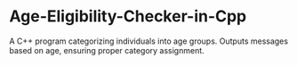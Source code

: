 # Age-Eligibility-Checker-in-Cpp
 A C++ program categorizing individuals into age groups. Outputs messages based on age, ensuring proper category assignment.
